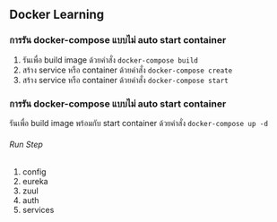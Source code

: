 ## Docker Learning

### การรัน docker-compose แบบไม่ auto start container
1. รันเพื่อ build image ด้วยคำสั่ง `docker-compose build`
2. สร้าง service หรือ container ด้วยคำสั่ง  `docker-compose create`
3. สร้าง service หรือ container ด้วยคำสั่ง  `docker-compose start`

### การรัน docker-compose แบบไม่ auto start container
รันเพื่อ build image พร้อมกับ start container ด้วยคำสั่ง  `docker-compose up -d`

###### Run Step
1. config
2. eureka
3. zuul
4. auth
5. services